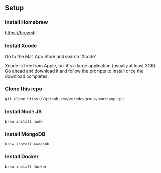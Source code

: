 ## Setup

### Install Homebrew
https://brew.sh


### Install Xcode

Go to the Mac App Store and search 'Xcode'

Xcode is free from Apple, but it's a large application (usually at least 3GB). Go ahead and download it and follow the prompts to install once the download completes.

### Clone this repo
```
git clone https://github.com/zerodevgroup/bootcamp.git
```

### Install Node JS
```
brew install node
```

### Install MongoDB

```
brew install mongodb
```

### Install Docker

```
brew install docker
```
